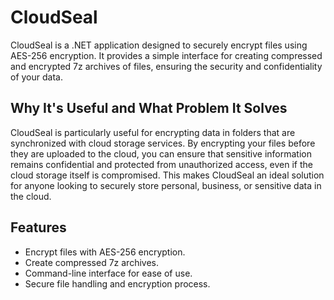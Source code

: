 # CloudSeal

CloudSeal is a .NET application designed to securely encrypt files using AES-256 encryption. It provides a simple interface for creating compressed and encrypted 7z archives of files, ensuring the security and confidentiality of your data.

## Why It's Useful and What Problem It Solves

CloudSeal is particularly useful for encrypting data in folders that are synchronized with cloud storage services. By encrypting your files before they are uploaded to the cloud, you can ensure that sensitive information remains confidential and protected from unauthorized access, even if the cloud storage itself is compromised. This makes CloudSeal an ideal solution for anyone looking to securely store personal, business, or sensitive data in the cloud.


## Features

- Encrypt files with AES-256 encryption.
- Create compressed 7z archives.
- Command-line interface for ease of use.
- Secure file handling and encryption process.
